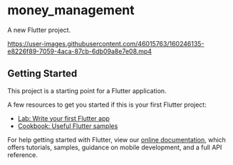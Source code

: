 # money_management

A new Flutter project.


https://user-images.githubusercontent.com/46015763/160246135-e8226f89-7059-4aca-87cb-6db09a8e7e08.mp4





## Getting Started

This project is a starting point for a Flutter application.

A few resources to get you started if this is your first Flutter project:

- [Lab: Write your first Flutter app](https://flutter.dev/docs/get-started/codelab)
- [Cookbook: Useful Flutter samples](https://flutter.dev/docs/cookbook)

For help getting started with Flutter, view our
[online documentation](https://flutter.dev/docs), which offers tutorials,
samples, guidance on mobile development, and a full API reference.
